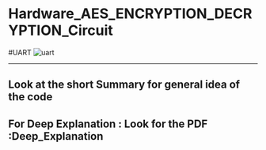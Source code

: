# Hardware_AES_ENCRYPTION_DECRYPTION_Circuit
#UART
![uart](https://user-images.githubusercontent.com/26106126/143662757-8bb57dc8-4c05-4b02-869d-4f43e6124b68.JPG)


---------------------------------------------------------------------------------------------------------------
## Look at the short Summary for general idea of the code

## For Deep Explanation : Look for the PDF :Deep_Explanation

